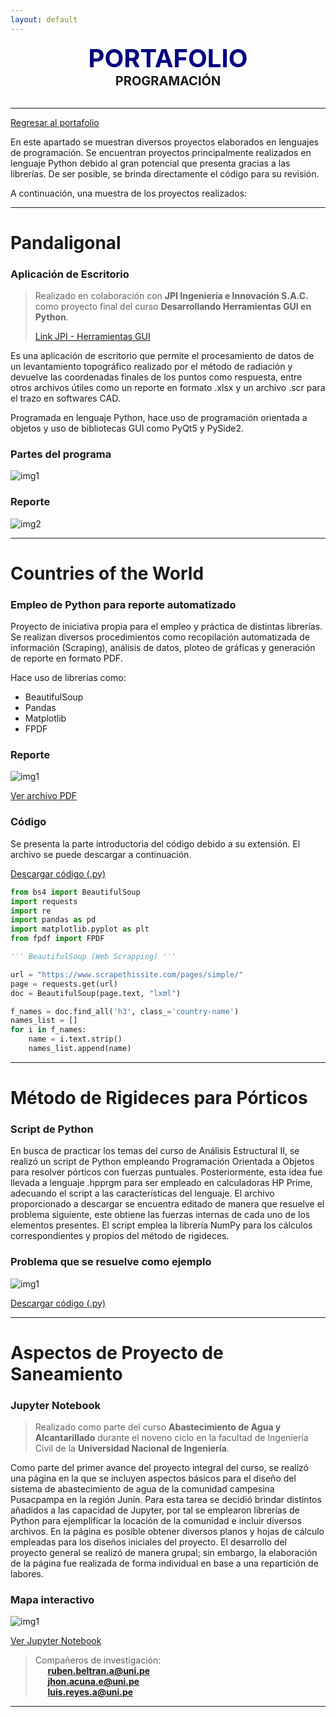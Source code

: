 ```yaml
---
layout: default
---
```


<center><span style="font-size: 40px; color: #000080;"><b>PORTAFOLIO</b></span></center>
<center><span style="font-size: 20px;"><b>PROGRAMACIÓN</b></span></center><br>

***

[Regresar al portafolio](../portfolio.html)

En este apartado se muestran diversos proyectos elaborados en lenguajes de programación. Se encuentran proyectos principalmente realizados en lenguaje Python debido al gran potencial que presenta gracias a las librerías. De ser posible, se brinda directamente el código para su revisión.

A continuación, una muestra de los proyectos realizados:

***

# Pandaligonal
### Aplicación de Escritorio
> Realizado en colaboración con **JPI Ingeniería e Innovación S.A.C.** como proyecto final del curso **Desarrollando Herramientas GUI en Python**.
> 
> [Link JPI - Herramientas GUI](https://jpi-ingenieria.com/herramientas_gui.html)

Es una aplicación de escritorio que permite el procesamiento de datos de un levantamiento topográfico realizado por el método de radiación y devuelve las coordenadas finales de los puntos como respuesta, entre otros archivos útiles como un reporte en formato .xlsx y un archivo .scr para el trazo en softwares CAD.

Programada en lenguaje Python, hace uso de programación orientada a objetos y uso de bibliotecas GUI como PyQt5 y PySide2.
### Partes del programa

![img1](/assets/img/pandaligonal-parts.jpg)

### Reporte

![img2](/assets/img/report.jpg)

***

# Countries of the World
### Empleo de Python para reporte automatizado

Proyecto de iniciativa propia para el empleo y práctica de distintas librerías. Se realizan diversos procedimientos como recopilación automatizada de información (Scraping), análisis de datos, ploteo de gráficas y generación de reporte en formato PDF. 

Hace uso de librerías como:
* BeautifulSoup
* Pandas
* Matplotlib
* FPDF

### Reporte

![img1](/portfolio/assets/test1.jpg)

[Ver archivo PDF](/portfolio/assets/test1.pdf)

### Código

Se presenta la parte introductoria del código debido a su extensión. El archivo se puede descargar a continuación.

[Descargar código (.py)](/portfolio/assets/Countries_of_the_world.py)

```Python
from bs4 import BeautifulSoup
import requests
import re
import pandas as pd
import matplotlib.pyplot as plt
from fpdf import FPDF

''' BeautifulSoup (Web Scrapping) '''

url = "https://www.scrapethissite.com/pages/simple/"
page = requests.get(url)
doc = BeautifulSoup(page.text, "lxml")

f_names = doc.find_all('h3', class_='country-name')
names_list = []
for i in f_names:
    name = i.text.strip()
    names_list.append(name)
```

***

# Método de Rigideces para Pórticos
### Script de Python

En busca de practicar los temas del curso de Análisis Estructural II, se realizó un script de Python empleando Programación Orientada a Objetos para resolver pórticos con fuerzas puntuales. Posteriormente, esta idea fue llevada a lenguaje .hpprgm para ser empleado en calculadoras HP Prime, adecuando el script a las características del lenguaje. El archivo proporcionado a descargar se encuentra editado de manera que resuelve el problema siguiente, este obtiene las fuerzas internas de cada uno de los elementos presentes. El script emplea la librería NumPy para los cálculos correspondientes y propios del método de rigideces.

### Problema que se resuelve como ejemplo

![img1](/portfolio/assets/problema_portico.png)

[Descargar código (.py)](/portfolio/assets/porticos_poof.py)

***

# Aspectos de Proyecto de Saneamiento
### Jupyter Notebook

> Realizado como parte del curso **Abastecimiento de Agua y Alcantarillado** durante el noveno ciclo en la facultad de Ingeniería Civil de la **Universidad Nacional de Ingeniería**.

Como parte del primer avance del proyecto integral del curso, se realizó una página en la que se incluyen aspectos básicos para el diseño del sistema de abastecimiento de agua de la comunidad campesina Pusacpampa en la región Junín. Para esta tarea se decidió brindar distintos añadidos a las capacidad de Jupyter, por tal se emplearon librerías de Python para ejemplificar la locación de la comunidad e incluir diversos archivos. En la página es posible obtener diversos planos y hojas de cálculo empleadas para los diseños iniciales del proyecto. El desarrollo del proyecto general se realizó de manera grupal; sin embargo, la elaboración de la página fue realizada de forma individual en base a una repartición de labores.

### Mapa interactivo

![img1](/portfolio/assets/mapa.png)

[Ver Jupyter Notebook](https://vadrianrc.github.io/G2-SA253J/)

> Compañeros de investigación: <br>
> &nbsp;&nbsp;&nbsp;&nbsp;&nbsp;**ruben.beltran.a@uni.pe**<br>
> &nbsp;&nbsp;&nbsp;&nbsp;&nbsp;**jhon.acuna.e@uni.pe**<br>
> &nbsp;&nbsp;&nbsp;&nbsp;&nbsp;**luis.reyes.a@uni.pe**

***






